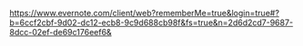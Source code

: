 https://www.evernote.com/client/web?rememberMe=true&login=true#?b=6ccf2cbf-9d02-dc12-ecb8-9c9d688cb98f&fs=true&n=2d6d2cd7-9687-8dcc-02ef-de69c176eef6&
